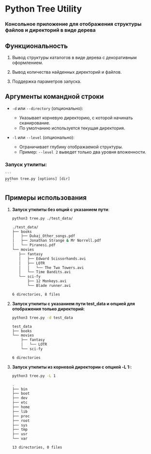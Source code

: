 # **Python Tree Utility**

### Консольное приложение для отображения структуры файлов и директорий в виде дерева

## **Функциональность**

1. Вывод структуры каталогов в виде дерева с декоративным оформлением.

2. Вывод количества найденных директорий и файлов.

3. Поддержка параметров запуска.

## **Аргументы командной строки**

- `-d` или `--directory` (опционально):
  - Указывает корневую директорию, с которой начинать сканирование.
  - По умолчанию используется текущая директория.

- `-l` или `--level` (опционально):
  - Ограничивает глубину отображаемой структуры.
  - Пример: `--level 2` выведет только два уровня вложенности.
 
### Запуск утилиты:
    ```
    python tree.py [options] [dir]
    ```

## **Примеры использования**

1. **Запуск утилиты без опций с указанием пути**:
     ```bash
     python3 tree.py ./test_data/
    
    ./test_data/
    ├── books
    │   ├── Dukaj_Other_songs.pdf
    │   ├── Jonathan Strange & Mr Norrell.pdf
    │   └── Piranesi.pdf
    └── movies
        ├── fantasy
        │   ├── Edward Scissorhands.avi
        │   ├── LOTR
        │   │   └── The Two Towers.avi
        │   └── Time Bandits.avi
        └── sci-fy
            ├── 12 Monkeys.avi
            └── Blade runner.avi
    
    6 directories, 8 files
     ```
   
2. **Запуск утилиты с указанием пути test_data и опцией для отображения только директорий**:
    ```bash
    python3 tree.py -d test_data
    
    test_data
    ├── books
    └── movies
        ├── fantasy
        │   └── LOTR
        └── sci-fy
    
    6 directories
    ```

3. **Запуск утилиты из корневой директории с опцией -L 1:**:
    ```bash
    python3 tree.py -L 1
    
    .
    ├── bin
    ├── boot
    ├── dev
    ├── etc
    ├── home
    ├── lib
    ├── proc
    ├── root
    ├── sys
    ├── tmp
    ├── usr
    └── var
    
    13 directories, 0 files
    ```
